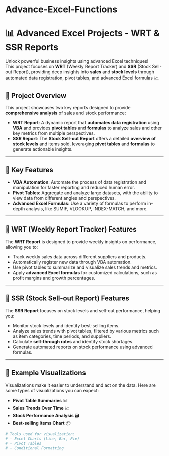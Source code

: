 # Advance-Excel-Functions

# 📊 Advanced Excel Projects - WRT & SSR Reports

Unlock powerful business insights using advanced Excel techniques!  
This project focuses on **WRT** (Weekly Report Tracker) and **SSR** (Stock Sell-out Report), providing deep insights into **sales** and **stock levels** through automated data registration, pivot tables, and advanced Excel formulas 📈.


## 🔹 Project Overview

This project showcases two key reports designed to provide **comprehensive analysis** of sales and stock performance:

- **WRT Report**: A dynamic report that **automates data registration** using **VBA** and provides **pivot tables** and **formulas** to analyze sales and other key metrics from multiple perspectives.
- **SSR Report**: The **Stock Sell-out Report** offers a detailed **overview of stock levels** and items sold, leveraging **pivot tables** and **formulas** to generate actionable insights.

---

## 🔹 Key Features

- **VBA Automation**: Automate the process of data registration and manipulation for faster reporting and reduced human error.
- **Pivot Tables**: Aggregate and analyze large datasets, with the ability to view data from different angles and perspectives.
- **Advanced Excel Formulas**: Use a variety of formulas to perform in-depth analysis, like SUMIF, VLOOKUP, INDEX-MATCH, and more.

---

## 🔹 WRT (Weekly Report Tracker) Features

The **WRT Report** is designed to provide weekly insights on performance, allowing you to:

- Track weekly sales data across different suppliers and products.
- Automatically register new data through VBA automation.
- Use pivot tables to summarize and visualize sales trends and metrics.
- Apply **advanced Excel formulas** for customized calculations, such as profit margins and growth percentages.

---

## 🔹 SSR (Stock Sell-out Report) Features

The **SSR Report** focuses on stock levels and sell-out performance, helping you:

- Monitor stock levels and identify best-selling items.
- Analyze sales trends with pivot tables, filtered by various metrics such as item categories, time periods, and suppliers.
- Calculate **sell-through rates** and identify stock shortages.
- Generate automated reports on stock performance using advanced formulas.

---

## 📸 Example Visualizations

Visualizations make it easier to understand and act on the data. Here are some types of visualizations you can expect:

- **Pivot Table Summaries** 📊
- **Sales Trends Over Time** 📈
- **Stock Performance Analysis** 🗃️
- **Best-selling Items Chart** 📦

```bash
# Tools used for visualization:
# - Excel Charts (Line, Bar, Pie)
# - Pivot Tables
# - Conditional Formatting
